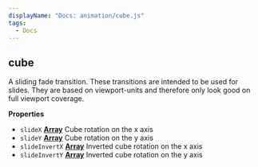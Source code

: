 ```yaml
---
displayName: "Docs: animation/cube.js"
tags: 
  - Docs
---
```


<!-- Generated by documentation.js. Update this documentation by updating the source code. -->

## cube

A sliding fade transition.
These transitions are intended to be used for slides.
They are based on viewport-units and therefore only look good on
full viewport coverage.

**Properties**

-   `slideX` **[Array][1]** Cube rotation on the x axis
-   `slideY` **[Array][1]** Cube rotation on the y axis
-   `slideInvertX` **[Array][1]** Inverted cube rotation on the x axis
-   `slideInvertY` **[Array][1]** Inverted cube rotation on the y axis

[1]: https://developer.mozilla.org/docs/Web/JavaScript/Reference/Global_Objects/Array

